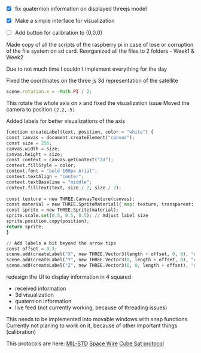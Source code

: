 - [x] fix quaternion information on displayed threejs model
- [x] Make a simple interface for visualization
- [ ] Add button for calibration to (0,0,0)



Made copy of all the scripts of the raspberry pi in case of lose or corruption of the file system on sd card.
Reorganized all the files to 2 folders - Week1 & Week2

Due to not much time I couldn't implement everything for the day

Fixed the coordinates on the three js 3d representation of the satellite 
```javascript
scene.rotation.x = -Math.PI / 2;
```
This rotate the whole axis on x and fixed the visualization issue
Moved the camera to position `(2,2,-5)`

Added labels for better visualizations of the axis
```python
function createLabel(text, position, color = "white") {
const canvas = document.createElement("canvas");
const size = 256;
canvas.width = size;
canvas.height = size;
const context = canvas.getContext("2d");
context.fillStyle = color;
context.font = "bold 100px Arial";
context.textAlign = "center";
context.textBaseline = "middle";
context.fillText(text, size / 2, size / 2);
  
const texture = new THREE.CanvasTexture(canvas);
const material = new THREE.SpriteMaterial({ map: texture, transparent: true });
const sprite = new THREE.Sprite(material);
sprite.scale.set(0.5, 0.5, 0.5); // Adjust label size
sprite.position.copy(position);
return sprite;
} 

// Add labels a bit beyond the arrow tips
const offset = 0.3;
scene.add(createLabel("X", new THREE.Vector3(length + offset, 0, 0), "#ff0000"));
scene.add(createLabel("Y", new THREE.Vector3(0, length + offset, 0), "#00ff00"));
scene.add(createLabel("Z", new THREE.Vector3(0, 0, length + offset), "#0000ff"));
```


redesign the UI to display information in 4 squared 
- received information
- 3d visualization
- quaternion information
- live feed (not currently working, because of threading issues)

This needs to be implemented into movable windows with snap functions. Currently not planing to work on it, because of other important things (calibration)




This protocols are here:
[MIL-STD](https://en.wikipedia.org/wiki/MIL-STD-1553)
[Space Wire](https://en.wikipedia.org/wiki/SpaceWire)
[Cube Sat protocol](https://en.wikipedia.org/wiki/Cubesat_Space_Protocol)